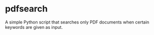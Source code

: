 # pdfsearch
A simple Python script that searches only PDF documents when certain keywords are given as input.
